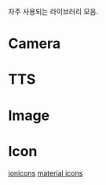 자주 사용되는 라이브러리 모음.

# Camera

# TTS

# Image

# Icon

[ionicons](https://ionicons.com/)
[material icons](https://material.io/icons/)
